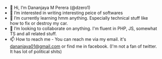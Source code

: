 - 👋 Hi, I’m Dananjaya M Perera (@dzero1)
- 👀 I’m interested in writing interesting peice of softwares
- 🌱 I’m currently learning hmm anything. Especially technical stuff like how to fix or destroy my car.
- 💞️ I’m looking to collaborate on anything. I'm fluent in PHP, JS, somewhat TS and all related stuff.
- 📫 How to reach me - You can reach me via my email. it's dananjaya01@gmail.com or find me in facebook. (I'm not a fan of twitter. It has lot of political shits)
